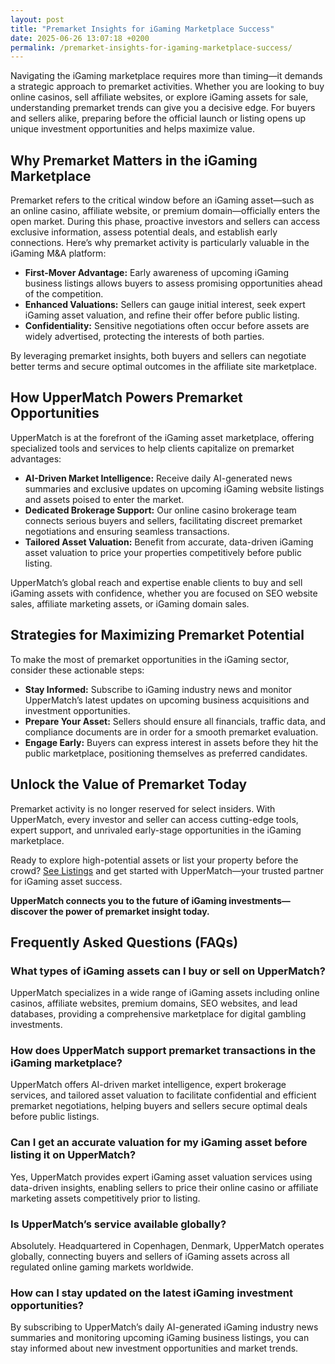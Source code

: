 ```yaml
---
layout: post
title: "Premarket Insights for iGaming Marketplace Success"
date: 2025-06-26 13:07:18 +0200
permalink: /premarket-insights-for-igaming-marketplace-success/
---
```

Navigating the iGaming marketplace requires more than timing—it demands a strategic approach to premarket activities. Whether you are looking to buy online casinos, sell affiliate websites, or explore iGaming assets for sale, understanding premarket trends can give you a decisive edge. For buyers and sellers alike, preparing before the official launch or listing opens up unique investment opportunities and helps maximize value.

## Why Premarket Matters in the iGaming Marketplace

Premarket refers to the critical window before an iGaming asset—such as an online casino, affiliate website, or premium domain—officially enters the open market. During this phase, proactive investors and sellers can access exclusive information, assess potential deals, and establish early connections. Here’s why premarket activity is particularly valuable in the iGaming M&A platform:

- **First-Mover Advantage:** Early awareness of upcoming iGaming business listings allows buyers to assess promising opportunities ahead of the competition.
- **Enhanced Valuations:** Sellers can gauge initial interest, seek expert iGaming asset valuation, and refine their offer before public listing.
- **Confidentiality:** Sensitive negotiations often occur before assets are widely advertised, protecting the interests of both parties.

By leveraging premarket insights, both buyers and sellers can negotiate better terms and secure optimal outcomes in the affiliate site marketplace.

## How UpperMatch Powers Premarket Opportunities

UpperMatch is at the forefront of the iGaming asset marketplace, offering specialized tools and services to help clients capitalize on premarket advantages:

- **AI-Driven Market Intelligence:** Receive daily AI-generated news summaries and exclusive updates on upcoming iGaming website listings and assets poised to enter the market.
- **Dedicated Brokerage Support:** Our online casino brokerage team connects serious buyers and sellers, facilitating discreet premarket negotiations and ensuring seamless transactions.
- **Tailored Asset Valuation:** Benefit from accurate, data-driven iGaming asset valuation to price your properties competitively before public listing.

UpperMatch’s global reach and expertise enable clients to buy and sell iGaming assets with confidence, whether you are focused on SEO website sales, affiliate marketing assets, or iGaming domain sales.

## Strategies for Maximizing Premarket Potential

To make the most of premarket opportunities in the iGaming sector, consider these actionable steps:

- **Stay Informed:** Subscribe to iGaming industry news and monitor UpperMatch’s latest updates on upcoming business acquisitions and investment opportunities.
- **Prepare Your Asset:** Sellers should ensure all financials, traffic data, and compliance documents are in order for a smooth premarket evaluation.
- **Engage Early:** Buyers can express interest in assets before they hit the public marketplace, positioning themselves as preferred candidates.

## Unlock the Value of Premarket Today

Premarket activity is no longer reserved for select insiders. With UpperMatch, every investor and seller can access cutting-edge tools, expert support, and unrivaled early-stage opportunities in the iGaming marketplace. 

Ready to explore high-potential assets or list your property before the crowd? [See Listings](https://www.uppermatch.com) and get started with UpperMatch—your trusted partner for iGaming asset success.

**UpperMatch connects you to the future of iGaming investments—discover the power of premarket insight today.**

## Frequently Asked Questions (FAQs)

### What types of iGaming assets can I buy or sell on UpperMatch?
UpperMatch specializes in a wide range of iGaming assets including online casinos, affiliate websites, premium domains, SEO websites, and lead databases, providing a comprehensive marketplace for digital gambling investments.

### How does UpperMatch support premarket transactions in the iGaming marketplace?
UpperMatch offers AI-driven market intelligence, expert brokerage services, and tailored asset valuation to facilitate confidential and efficient premarket negotiations, helping buyers and sellers secure optimal deals before public listings.

### Can I get an accurate valuation for my iGaming asset before listing it on UpperMatch?
Yes, UpperMatch provides expert iGaming asset valuation services using data-driven insights, enabling sellers to price their online casino or affiliate marketing assets competitively prior to listing.

### Is UpperMatch’s service available globally?
Absolutely. Headquartered in Copenhagen, Denmark, UpperMatch operates globally, connecting buyers and sellers of iGaming assets across all regulated online gaming markets worldwide.

### How can I stay updated on the latest iGaming investment opportunities?
By subscribing to UpperMatch’s daily AI-generated iGaming industry news summaries and monitoring upcoming iGaming business listings, you can stay informed about new investment opportunities and market trends.

<script type="application/ld+json">
{
  "@context": "https://schema.org",
  "@type": "BlogPosting",
  "headline": "Premarket Insights for iGaming Marketplace Success",
  "description": "Explore how premarket strategies can provide a competitive edge in buying and selling iGaming assets through UpperMatch’s marketplace and brokerage services.",
  "author": {
    "@type": "Person",
    "name": "UpperMatch"
  },
  "publisher": {
    "@type": "Person",
    "name": "UpperMatch"
  },
  "mainEntityOfPage": {
    "@type": "WebPage",
    "@id": "https://www.uppermatch.com/blog/premarket-insights"
  },
  "datePublished": "2024-06-01",
  "dateModified": "2024-06-01",
  "keywords": "iGaming marketplace, buy online casinos, sell affiliate websites, iGaming assets for sale, online casino investments, iGaming M&A platform, affiliate site marketplace, SEO website sales, iGaming business listings, buy and sell iGaming assets, online casino brokerage, iGaming asset valuation, affiliate marketing assets, iGaming domain sales, iGaming industry news, iGaming investment opportunities, iGaming business acquisitions, iGaming asset marketplace, iGaming website listings, iGaming asset exchange",
  "url": "https://www.uppermatch.com/blog/premarket-insights"
}
</script>

<script type="application/ld+json">
{
  "@context": "https://schema.org",
  "@type": "FAQPage",
  "mainEntity": [
    {
      "@type": "Question",
      "name": "What types of iGaming assets can I buy or sell on UpperMatch?",
      "acceptedAnswer": {
        "@type": "Answer",
        "text": "UpperMatch specializes in a wide range of iGaming assets including online casinos, affiliate websites, premium domains, SEO websites, and lead databases, providing a comprehensive marketplace for digital gambling investments."
      }
    },
    {
      "@type": "Question",
      "name": "How does UpperMatch support premarket transactions in the iGaming marketplace?",
      "acceptedAnswer": {
        "@type": "Answer",
        "text": "UpperMatch offers AI-driven market intelligence, expert brokerage services, and tailored asset valuation to facilitate confidential and efficient premarket negotiations, helping buyers and sellers secure optimal deals before public listings."
      }
    },
    {
      "@type": "Question",
      "name": "Can I get an accurate valuation for my iGaming asset before listing it on UpperMatch?",
      "acceptedAnswer": {
        "@type": "Answer",
        "text": "Yes, UpperMatch provides expert iGaming asset valuation services using data-driven insights, enabling sellers to price their online casino or affiliate marketing assets competitively prior to listing."
      }
    },
    {
      "@type": "Question",
      "name": "Is UpperMatch’s service available globally?",
      "acceptedAnswer": {
        "@type": "Answer",
        "text": "Absolutely. Headquartered in Copenhagen, Denmark, UpperMatch operates globally, connecting buyers and sellers of iGaming assets across all regulated online gaming markets worldwide."
      }
    },
    {
      "@type": "Question",
      "name": "How can I stay updated on the latest iGaming investment opportunities?",
      "acceptedAnswer": {
        "@type": "Answer",
        "text": "By subscribing to UpperMatch’s daily AI-generated iGaming industry news summaries and monitoring upcoming iGaming business listings, you can stay informed about new investment opportunities and market trends."
      }
    }
  ]
}
</script>